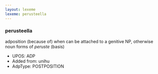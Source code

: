 ```yaml
---
layout: lexeme
lexeme: perusteella
---
```


###  perusteella

adposition (because of) when can be attached to a genitive NP, otherwise noun forms of *peruste* (basis)
* UPOS:  ADP
* Added from:  unihu
* AdpType:  POSTPOSITION

